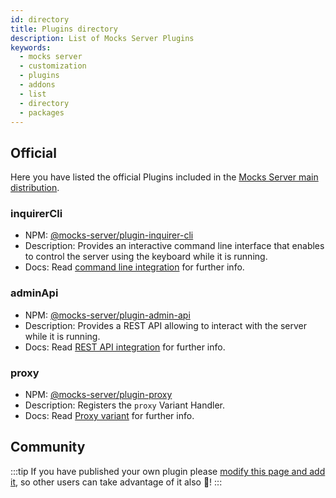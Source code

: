 ```yaml
---
id: directory
title: Plugins directory
description: List of Mocks Server Plugins
keywords:
  - mocks server
  - customization
  - plugins
  - addons
  - list
  - directory
  - packages
---
```


## Official

Here you have listed the official Plugins included in the [Mocks Server main distribution](https://github.com/mocks-server/main/tree/master/packages/main).

### inquirerCli

* NPM: [@mocks-server/plugin-inquirer-cli](https://www.npmjs.com/package/@mocks-server/plugin-inquirer-cli)
* Description: Provides an interactive command line interface that enables to control the server using the keyboard while it is running.
* Docs: Read [command line integration](integrations/command-line.md) for further info.

### adminApi

* NPM: [@mocks-server/plugin-admin-api](https://www.npmjs.com/package/@mocks-server/plugin-admin-api)
* Description: Provides a REST API allowing to interact with the server while it is running.
* Docs: Read [REST API integration](integrations/rest-api.md) for further info.

### proxy

* NPM: [@mocks-server/plugin-proxy](https://www.npmjs.com/package/@mocks-server/plugin-proxy)
* Description: Registers the `proxy` Variant Handler.
* Docs: Read [Proxy variant](usage/variants/proxy.md) for further info.


## Community

:::tip
If you have published your own plugin please [modify this page and add it](https://github.com/mocks-server/website/tree/master/docs/vplugins/directory.md), so other users can take advantage of it also 🙂!
:::
